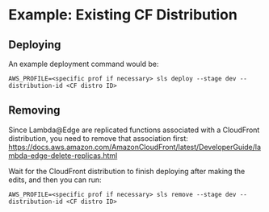 # Example: Existing CF Distribution

## Deploying

An example deployment command would be:
```
AWS_PROFILE=<specific prof if necessary> sls deploy --stage dev --distribution-id <CF distro ID>
```

## Removing
Since Lambda@Edge are replicated functions associated with a CloudFront distribution, you need to remove that association first: https://docs.aws.amazon.com/AmazonCloudFront/latest/DeveloperGuide/lambda-edge-delete-replicas.html

Wait for the CloudFront distribution to finish deploying after making the edits, and then you can run:

```
AWS_PROFILE=<specific prof if necessary> sls remove --stage dev --distribution-id <CF distro ID>
```
